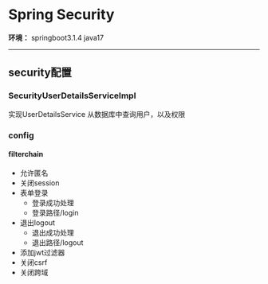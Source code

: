 # Spring Security

**环境：** 
springboot3.1.4
java17


---
## security配置

### SecurityUserDetailsServiceImpl
实现UserDetailsService
从数据库中查询用户，以及权限

### config

#### filterchain
+ 允许匿名
+ 关闭session
+ 表单登录
  + 登录成功处理
  + 登录路径/login
+ 退出logout
  + 退出成功处理
  + 退出路径/logout
+ 添加jwt过滤器
+ 关闭csrf
+ 关闭跨域

